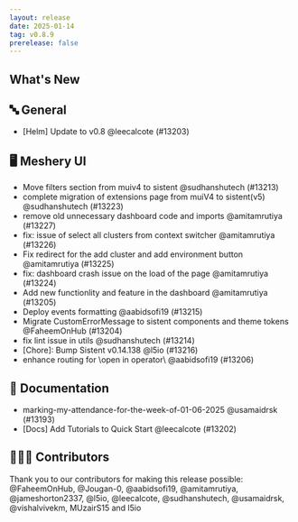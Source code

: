 ```yaml
---
layout: release
date: 2025-01-14
tag: v0.8.9
prerelease: false
---
```


## What's New
## 🔤 General
- [Helm] Update to v0.8 @leecalcote (#13203)

## 🖥 Meshery UI

- Move filters section from muiv4 to sistent @sudhanshutech (#13213)
- complete migration of extensions page from muiV4 to sistent(v5) @sudhanshutech (#13223)
- remove old unnecessary dashboard code and imports @amitamrutiya (#13227)
- fix: issue of select all clusters from context switcher @amitamrutiya (#13226)
- Fix redirect for the add cluster and add environment button @amitamrutiya (#13225)
- fix: dashboard crash issue on the load of the page @amitamrutiya (#13224)
- Add new functionlity and feature in the dashboard @amitamrutiya (#13205)
- Deploy events formatting @aabidsofi19 (#13215)
- Migrate CustomErrorMessage to sistent components and theme tokens @FaheemOnHub (#13204)
- fix lint issue in utils @sudhanshutech (#13214)
- \[Chore\]: Bump Sistent v0.14.138 @l5io (#13216)
- enhance routing for  \open in operator\ @aabidsofi19 (#13206)

## 📖 Documentation

- marking-my-attendance-for-the-week-of-01-06-2025  @usamaidrsk (#13193)
- \[Docs\] Add Tutorials to Quick Start @leecalcote (#13202)

## 👨🏽‍💻 Contributors

Thank you to our contributors for making this release possible:
@FaheemOnHub, @Jougan-0, @aabidsofi19, @amitamrutiya, @jameshorton2337, @l5io, @leecalcote, @sudhanshutech, @usamaidrsk, @vishalvivekm, MUzairS15 and l5io

